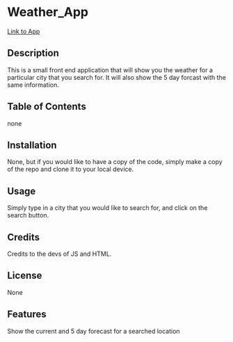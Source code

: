 # Weather_App

[Link to App]()

## Description

This is a small front end application that will show you the weather for a particular city that you search for. It will also show the 5 day forcast with the same information. 

## Table of Contents

none

## Installation

None, but if you would like to have a copy of the code, simply make a copy of the repo and clone it to your local device.

## Usage

Simply type in a city that you would like to search for, and click on the search button. 

## Credits

Credits to the devs of JS and HTML.

## License

None

## Features

Show the current and 5 day forecast for a searched location